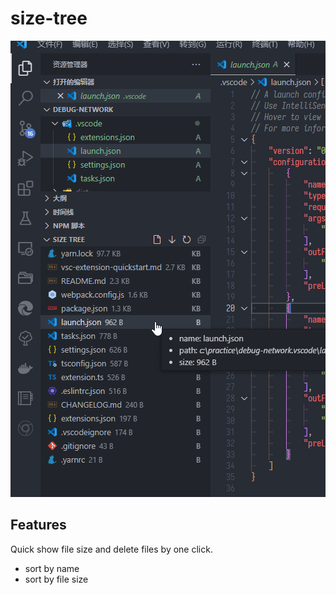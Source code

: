 # size-tree

![preview](images/preview.png)
## Features

Quick show file size and delete files by one click.

- sort by name
- sort by file size

